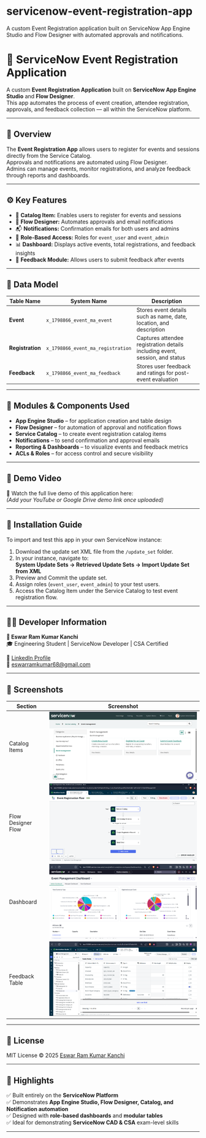 # servicenow-event-registration-app
A custom Event Registration application built on ServiceNow App Engine Studio and Flow Designer with automated approvals and notifications.
# 🎫 ServiceNow Event Registration Application

A custom **Event Registration Application** built on **ServiceNow App Engine Studio** and **Flow Designer**.  
This app automates the process of event creation, attendee registration, approvals, and feedback collection — all within the ServiceNow platform.

---

## 🚀 Overview

The **Event Registration App** allows users to register for events and sessions directly from the Service Catalog.  
Approvals and notifications are automated using Flow Designer.  
Admins can manage events, monitor registrations, and analyze feedback through reports and dashboards.

---

## ⚙️ Key Features

- 📝 **Catalog Item:** Enables users to register for events and sessions  
- 🔄 **Flow Designer:** Automates approvals and email notifications  
- 📬 **Notifications:** Confirmation emails for both users and admins  
- 🔐 **Role-Based Access:** Roles for `event_user` and `event_admin`  
- 📊 **Dashboard:** Displays active events, total registrations, and feedback insights  
- 💬 **Feedback Module:** Allows users to submit feedback after events  

---

## 🧩 Data Model

| Table Name | System Name | Description |
|-------------|--------------|-------------|
| **Event** | `x_1798866_event_ma_event` | Stores event details such as name, date, location, and description |
| **Registration** | `x_1798866_event_ma_registration` | Captures attendee registration details including event, session, and status |
| **Feedback** | `x_1798866_event_ma_feedback` | Stores user feedback and ratings for post-event evaluation |

---

## 🧠 Modules & Components Used

- **App Engine Studio** – for application creation and table design  
- **Flow Designer** – for automation of approval and notification flows  
- **Service Catalog** – to create event registration catalog items  
- **Notifications** – to send confirmation and approval emails  
- **Reporting & Dashboards** – to visualize events and feedback metrics  
- **ACLs & Roles** – for access control and secure visibility  

---

## 🧾 Demo Video

🎥 Watch the full live demo of this application here:  
*(Add your YouTube or Google Drive demo link once uploaded)*

---

## 🧰 Installation Guide

To import and test this app in your own ServiceNow instance:

1. Download the update set XML file from the `/update_set` folder.  
2. In your instance, navigate to:  
   **System Update Sets → Retrieved Update Sets → Import Update Set from XML**  
3. Preview and Commit the update set.  
4. Assign roles (`event_user`, `event_admin`) to your test users.  
5. Access the Catalog Item under the Service Catalog to test event registration flow.

---

## 🧑‍💻 Developer Information

**👤 Eswar Ram Kumar Kanchi**  
🎓 Engineering Student | ServiceNow Developer | CSA Certified  

🔗 [LinkedIn Profile](https://www.linkedin.com/in/eswar-ram-kumar-kanchi)  
📧 eswarramkumar68@gmail.com 

---

## 📸 Screenshots

| Section | Screenshot |
|----------|-------------|
| Catalog Items | ![Catalog Item](screenshots/catalog_item.png) |
| Flow Designer Flow | ![Flow Designer](screenshots/flow_designer.png) |
| Dashboard | ![Dashboard](screenshots/dashboard.png) |
| Feedback Table | ![Feedback](screenshots/feedback.png) |



---

## 📜 License

MIT License © 2025 [Eswar Ram Kumar Kanchi](https://www.linkedin.com/in/eswar-ram-kumar-kanchi)

---

## 🌟 Highlights

✅ Built entirely on the **ServiceNow Platform**  
✅ Demonstrates **App Engine Studio, Flow Designer, Catalog, and Notification automation**  
✅ Designed with **role-based dashboards** and **modular tables**  
✅ Ideal for demonstrating **ServiceNow CAD & CSA** exam-level skills

---




